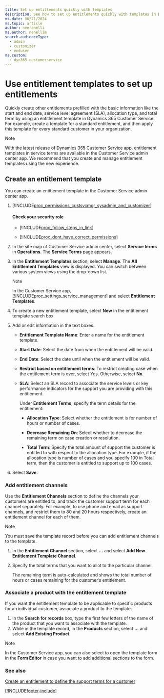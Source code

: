```yaml
---
title: Set up entitlements quickly with templates
description: See how to set up entitlements quickly with templates in Dynamics 365 Customer Service.
ms.date: 06/21/2024
ms.topic: article
author: neeranelli
ms.author: nenellim
search.audienceType: 
  - admin
  - customizer
  - enduser
ms.custom: 
  - dyn365-customerservice
---
```


# Use entitlement templates to set up entitlements

Quickly create other entitlements prefilled with the basic information like the start and end date, service level agreement (SLA), allocation type, and total term by using an entitlement template in Dynamics 365 Customer Service. For example, create a template for a standard entitlement, and then apply this template for every standard customer in your organization.  

> [!NOTE]
> With the latest release of Dynamics 365 Customer Service app, entitlement templates in service terms are available in the Customer Service admin center app. We recommend that you create and manage entitlement templates using the new experience.

## Create an entitlement template  

You can create an entitlement template in the Customer Service admin center app.
  
1. [!INCLUDE[proc_permissions_custsvcmgr_sysadmin_and_customizer](../../includes/proc-permissions-custsvcmgr-sysadmin-and-customizer.md)]  
  
    #### Check your security role  
  
   - [!INCLUDE[proc_follow_steps_in_link](../../includes/proc-follow-steps-in-link.md)]  
  
   - [!INCLUDE[proc_dont_have_correct_permissions](../../includes/proc-dont-have-correct-permissions.md)]  

1. In the site map of Customer Service admin center, select **Service terms** in **Operations**. The **Service Terms** page appears.

1. In the **Entitlement Templates** section, select **Manage**. The **All Entitlement Templates** view is displayed. You can switch between various system views using the drop-down list.  

    > [!NOTE]
    > In the Customer Service app, [!INCLUDE[proc_settings_service_management](../../includes/proc-settings-service-management.md)] and select **Entitlement Templates**.
  
1. To create a new entitlement template, select **New** in the entitlement template search box.  
  
1. Add or edit information in the text boxes.  
  
   - **Entitlement Template Name**: Enter a name for the entitlement template.
  
   - **Start Date**: Select the date from when the entitlement will be valid.  
  
   - **End Date**: Select the date until when the entitlement will be valid.  
  
   - **Restrict based on entitlement terms**: To restrict creating case when the entitlement term is over, select Yes. Otherwise, select **No**.  
  
   - **SLA**: Select an SLA record to associate the service levels or key performance indicators for the support you are providing with this entitlement.  
  
     Under **Entitlement Terms**, specify the term details for the entitlement: 
  
     - **Allocation Type**: Select whether the entitlement is for number of hours or number of cases.  
  
     - **Decrease Remaining On**: Select whether to decrease the remaining term on case creation or resolution.  
  
     - **Total Term**: Specify the total amount of support the customer is entitled to with respect to the allocation type. For example, if the allocation type is number of cases and you specify 100 in Total term, then the customer is entitled to support up to 100 cases.  
  
6. Select **Save**. 
  
### Add entitlement channels

 Use the **Entitlement Channels** section to define the channels your customers are entitled to, and track the customer support term for each channel separately. For example, to use phone and email as support channels, and restrict them to 80 and 20 hours respectively, create an entitlement channel for each of them.  
  
> [!NOTE]
>  You must save the template record before you can add entitlement channels to the template.  
  
1.  In the **Entitlement Channel** section, select **...** and select **Add New Entitlement Template Channel**.  
  
2.  Specify the total terms that you want to allot to the particular channel.  
  
     The remaining term is auto-calculated and shows the total number of hours or cases remaining for the customer’s entitlement.  
  
### Associate a product with the entitlement template  
 If you want the entitlement template to be applicable to specific products for an individual customer, associate a product to the template.  
  
1. In the **Search for records** box, type the first few letters of the name of the product that you want to associate with the template.   
2. While in the template record, in the **Products** section, select **...** and select **Add Existing Product**. 

> [!NOTE]
> In the Customer Service app, you can also select to open the template form in the **Form Editor** in case you want to add additional sections to the form.
  
### See also

 [Create an entitlement to define the support terms for a customer](create-entitlement-define-support-terms-customer.md)


[!INCLUDE[footer-include](../../includes/footer-banner.md)]
